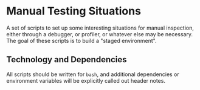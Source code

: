 # Manual Testing Situations

A set of scripts to set up some interesting situations for manual
inspection, either through a debugger, or profiler, or whatever else may
be necessary. The goal of these scripts is to build a "staged environment". 

## Technology and Dependencies

All scripts should be written for `bash`, and additional dependencies
or environment variables will be explicitly called out header notes.

